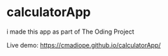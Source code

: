 # calculatorApp

i made this app as part of The Oding Project 

Live demo:
https://cmadiope.github.io/calculatorApp/
